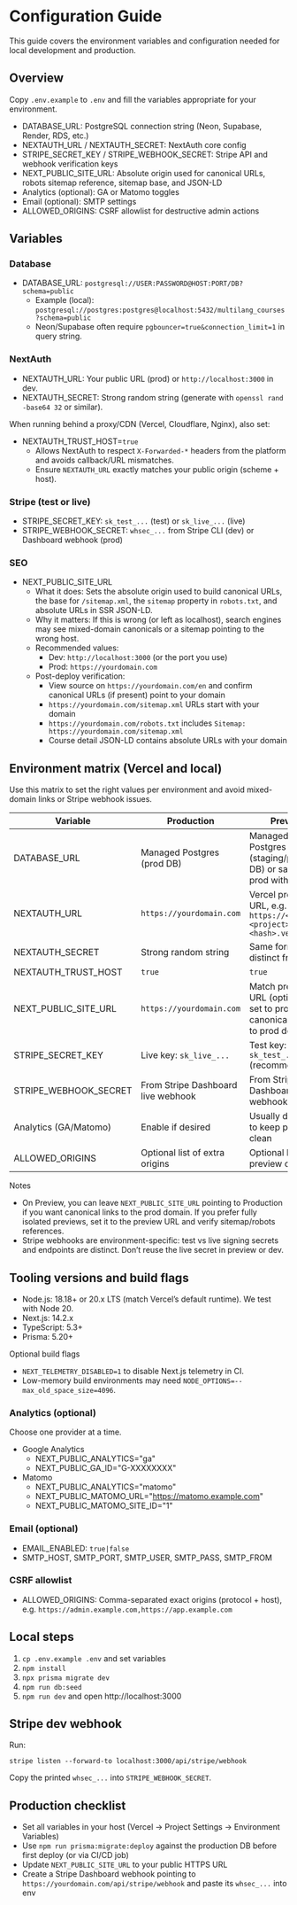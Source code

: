 # Configuration Guide

This guide covers the environment variables and configuration needed for local development and production.

## Overview

Copy `.env.example` to `.env` and fill the variables appropriate for your environment.

- DATABASE_URL: PostgreSQL connection string (Neon, Supabase, Render, RDS, etc.)
- NEXTAUTH_URL / NEXTAUTH_SECRET: NextAuth core config
- STRIPE_SECRET_KEY / STRIPE_WEBHOOK_SECRET: Stripe API and webhook verification keys
- NEXT_PUBLIC_SITE_URL: Absolute origin used for canonical URLs, robots sitemap reference, sitemap base, and JSON-LD
- Analytics (optional): GA or Matomo toggles
- Email (optional): SMTP settings
- ALLOWED_ORIGINS: CSRF allowlist for destructive admin actions

## Variables

### Database
- DATABASE_URL: `postgresql://USER:PASSWORD@HOST:PORT/DB?schema=public`
  - Example (local): `postgresql://postgres:postgres@localhost:5432/multilang_courses?schema=public`
  - Neon/Supabase often require `pgbouncer=true&connection_limit=1` in query string.

### NextAuth
- NEXTAUTH_URL: Your public URL (prod) or `http://localhost:3000` in dev.
- NEXTAUTH_SECRET: Strong random string (generate with `openssl rand -base64 32` or similar).

When running behind a proxy/CDN (Vercel, Cloudflare, Nginx), also set:

- NEXTAUTH_TRUST_HOST=`true`
  - Allows NextAuth to respect `X-Forwarded-*` headers from the platform and avoids callback/URL mismatches.
  - Ensure `NEXTAUTH_URL` exactly matches your public origin (scheme + host).

### Stripe (test or live)
- STRIPE_SECRET_KEY: `sk_test_...` (test) or `sk_live_...` (live)
- STRIPE_WEBHOOK_SECRET: `whsec_...` from Stripe CLI (dev) or Dashboard webhook (prod)

### SEO
- NEXT_PUBLIC_SITE_URL
  - What it does: Sets the absolute origin used to build canonical URLs, the base for `/sitemap.xml`, the `sitemap` property in `robots.txt`, and absolute URLs in SSR JSON-LD.
  - Why it matters: If this is wrong (or left as localhost), search engines may see mixed-domain canonicals or a sitemap pointing to the wrong host.
  - Recommended values:
    - Dev: `http://localhost:3000` (or the port you use)
    - Prod: `https://yourdomain.com`
  - Post-deploy verification:
    - View source on `https://yourdomain.com/en` and confirm canonical URLs (if present) point to your domain
    - `https://yourdomain.com/sitemap.xml` URLs start with your domain
    - `https://yourdomain.com/robots.txt` includes `Sitemap: https://yourdomain.com/sitemap.xml`
    - Course detail JSON-LD contains absolute URLs with your domain

## Environment matrix (Vercel and local)

Use this matrix to set the right values per environment and avoid mixed-domain links or Stripe webhook issues.

| Variable | Production | Preview | Development |
|---|---|---|---|
| DATABASE_URL | Managed Postgres (prod DB) | Managed Postgres (staging/preview DB) or same as prod with caution | Local Postgres (Docker/bare): `postgresql://postgres:postgres@localhost:5432/multilang_courses?schema=public` |
| NEXTAUTH_URL | `https://yourdomain.com` | Vercel preview URL, e.g. `https://<branch>-<project>-<hash>.vercel.app` | `http://localhost:3000` |
| NEXTAUTH_SECRET | Strong random string | Same format; distinct from prod | Strong random string (can differ) |
| NEXTAUTH_TRUST_HOST | `true` | `true` | Not required locally |
| NEXT_PUBLIC_SITE_URL | `https://yourdomain.com` | Match preview URL (optional; if set to prod, canonicals point to prod domain) | `http://localhost:3000` |
| STRIPE_SECRET_KEY | Live key: `sk_live_...` | Test key: `sk_test_...` (recommended) | Test key: `sk_test_...` |
| STRIPE_WEBHOOK_SECRET | From Stripe Dashboard live webhook | From Stripe Dashboard test webhook | From Stripe CLI (`stripe listen`) |
| Analytics (GA/Matomo) | Enable if desired | Usually disabled to keep preview clean | Optional |
| ALLOWED_ORIGINS | Optional list of extra origins | Optional list of preview origins | Usually empty |

Notes
- On Preview, you can leave `NEXT_PUBLIC_SITE_URL` pointing to Production if you want canonical links to the prod domain. If you prefer fully isolated previews, set it to the preview URL and verify sitemap/robots references.
- Stripe webhooks are environment-specific: test vs live signing secrets and endpoints are distinct. Don’t reuse the live secret in preview or dev.

## Tooling versions and build flags

- Node.js: 18.18+ or 20.x LTS (match Vercel’s default runtime). We test with Node 20.
- Next.js: 14.2.x
- TypeScript: 5.3+
- Prisma: 5.20+

Optional build flags
- `NEXT_TELEMETRY_DISABLED=1` to disable Next.js telemetry in CI.
- Low-memory build environments may need `NODE_OPTIONS=--max_old_space_size=4096`.

### Analytics (optional)
Choose one provider at a time.

- Google Analytics
  - NEXT_PUBLIC_ANALYTICS="ga"
  - NEXT_PUBLIC_GA_ID="G-XXXXXXXX"
- Matomo
  - NEXT_PUBLIC_ANALYTICS="matomo"
  - NEXT_PUBLIC_MATOMO_URL="https://matomo.example.com"
  - NEXT_PUBLIC_MATOMO_SITE_ID="1"

### Email (optional)
- EMAIL_ENABLED: `true|false`
- SMTP_HOST, SMTP_PORT, SMTP_USER, SMTP_PASS, SMTP_FROM

### CSRF allowlist
- ALLOWED_ORIGINS: Comma-separated exact origins (protocol + host), e.g. `https://admin.example.com,https://app.example.com`

## Local steps
1. `cp .env.example .env` and set variables
2. `npm install`
3. `npx prisma migrate dev`
4. `npm run db:seed`
5. `npm run dev` and open http://localhost:3000

## Stripe dev webhook
Run:

```
stripe listen --forward-to localhost:3000/api/stripe/webhook
```

Copy the printed `whsec_...` into `STRIPE_WEBHOOK_SECRET`.

## Production checklist
- Set all variables in your host (Vercel → Project Settings → Environment Variables)
- Use `npm run prisma:migrate:deploy` against the production DB before first deploy (or via CI/CD job)
- Update `NEXT_PUBLIC_SITE_URL` to your public HTTPS URL
- Create a Stripe Dashboard webhook pointing to `https://yourdomain.com/api/stripe/webhook` and paste its `whsec_...` into env
